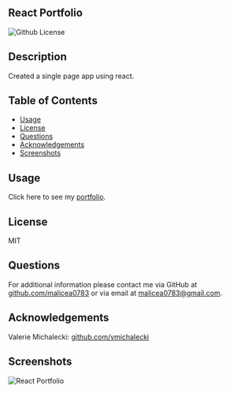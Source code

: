 ## React Portfolio

![Github License](https://img.shields.io/badge/License-MIT-yellow.svg)

## Description

Created a single page app using react.

## Table of Contents

- [Usage](#Usage)
- [License](#License)
- [Questions](#Questions)
- [Acknowledgements](#Acknowledgements)
- [Screenshots](#Screenshots)

## Usage

Click here to see my [portfolio](https://malicea0783.github.io/react-porfolio). 

## License

MIT

## Questions

For additional information please contact me via GitHub at [github.com/malicea0783](https://github.com/malicea0783) or via email at [malicea0783@gmail.com](mailto:malicea0783@gamil.com?subject=[GitHub]%Budget%Tracker).

## Acknowledgements

Valerie Michalecki: [github.com/vmichalecki](https://github.com/vmichalecki)

## Screenshots

![React Portfolio](../images/react-portfolio.png)
